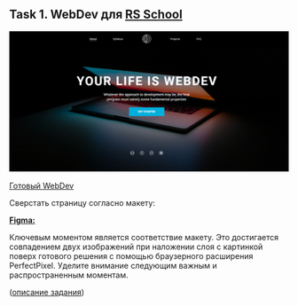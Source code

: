 ## Task 1. WebDev для [RS School](https://rs.school/)

![](https://github.com/mauta/webdev/blob/master/webdev/assets/webdev.png)

[Готовый WebDev](https://mauta.github.io/webdev/webdev/)

Сверстать страницу согласно макету:

**[Figma:](https://www.figma.com/file/2Zev0HVCKABbZoAsuWTdcD/webdev_newVersion-18.09?node-id=1%3A5)**  

Ключевым моментом является соответствие макету. Это достигается совпадением двух изображений при наложении слоя с картинкой поверх готового решения с помощью браузерного расширения PerfectPixel. Уделите внимание следующим важным и распространенным моментам.

([описание задания](https://github.com/rolling-scopes-school/tasks/blob/master/tasks/markups/level-1/webdev/webdev-ru.md))



